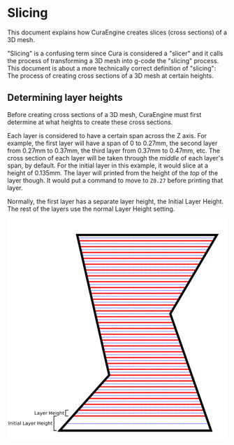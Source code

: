 Slicing
====
This document explains how CuraEngine creates slices (cross sections) of a 3D mesh.

"Slicing" is a confusing term since Cura is considered a "slicer" and it calls the process of transforming a 3D mesh into g-code the "slicing" process. This document is about a more technically correct definition of "slicing": The process of creating cross sections of a 3D mesh at certain heights.

Determining layer heights
----
Before creating cross sections of a 3D mesh, CuraEngine must first determine at what heights to create these cross sections.

Each layer is considered to have a certain span across the Z axis. For example, the first layer will have a span of 0 to 0.27mm, the second layer from 0.27mm to 0.37mm, the third layer from 0.37mm to 0.47mm, etc. The cross section of each layer will be taken through the _middle_ of each layer's span, by default. For the initial layer in this example, it would slice at a height of 0.135mm. The layer will printed from the height of the _top_ of the layer though. It would put a command to move to `Z0.27` before printing that layer.

Normally, the first layer has a separate layer height, the Initial Layer Height. The rest of the layers use the normal Layer Height setting.

![Layer Heights](assets/layer_heights.svg)